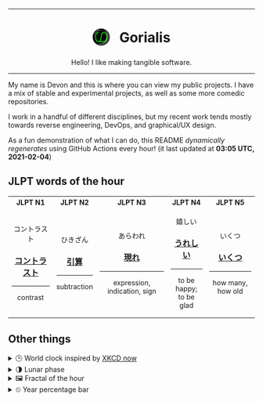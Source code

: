 ***

<h1 align="center">
<sub>
    <img src="readme/resources/avatar.png" height="36">
</sub>
&nbsp;
Gorialis
</h1>
<p align="center">
Hello! I like making tangible software.
</p>

***

My name is Devon and this is where you can view my public projects. I have a mix of stable and experimental projects, as well as some more comedic repositories.

I work in a handful of different disciplines, but my recent work tends mostly towards reverse engineering, DevOps, and graphical/UX design.

As a fun demonstration of what I can do, this README *dynamically regenerates* using GitHub Actions every hour! (it last updated at **03:05 UTC, 2021-02-04**)

<h2>JLPT words of the hour</h2>
<table>
    <tr>
        <th>JLPT N1</th>
        <th>JLPT N2</th>
        <th>JLPT N3</th>
        <th>JLPT N4</th>
        <th>JLPT N5</th>
    </tr>
    <tr>
        <td>
            <p align="center">コントラスト</p>
            <h3 align="center"><b><a href="https://jisho.org/search/%E3%82%B3%E3%83%B3%E3%83%88%E3%83%A9%E3%82%B9%E3%83%88">コントラスト</a></b></h3>
            <hr>
            <p align="center">contrast</p>
        </td>
        <td>
            <p align="center">ひきざん</p>
            <h3 align="center"><b><a href="https://jisho.org/search/%E5%BC%95%E7%AE%97">引算</a></b></h3>
            <hr>
            <p align="center">subtraction</p>
        </td>
        <td>
            <p align="center">あらわれ</p>
            <h3 align="center"><b><a href="https://jisho.org/search/%E7%8F%BE%E3%82%8C">現れ</a></b></h3>
            <hr>
            <p align="center">expression,<wbr> indication,<wbr> sign</p>
        </td>
        <td>
            <p align="center">嬉しい</p>
            <h3 align="center"><b><a href="https://jisho.org/search/%E3%81%86%E3%82%8C%E3%81%97%E3%81%84">うれしい</a></b></h3>
            <hr>
            <p align="center">to be happy;<br> to be glad</p>
        </td>
        <td>
            <p align="center">いくつ</p>
            <h3 align="center"><b><a href="https://jisho.org/search/%E3%81%84%E3%81%8F%E3%81%A4">いくつ</a></b></h3>
            <hr>
            <p align="center">how many,<wbr> how old</p>
        </td>
    </tr>
</table>

<h2>Other things</h2>
<details>
<summary>🕒  World clock inspired by <a href="https://xkcd.com/now">XKCD now</a></summary>

> <img src="generated/now.png" width="512">

</details>
<details>
<summary>🌗 Lunar phase</summary>

The moon is approximately 76.27% through its phase (Last Quarter).

</details>
<details>
<summary>&#x1f5bc; Fractal of the hour</summary>

> <img src="generated/fractal.png" width="512">

</details>
<details>
<summary>&#x23f2; Year percentage bar</summary>
<pre><code>2021 [█▁▁▁▁▁▁▁▁▁▁▁▁▁▁▁▁▁▁▁] 9.35%</code></pre>
</details>
